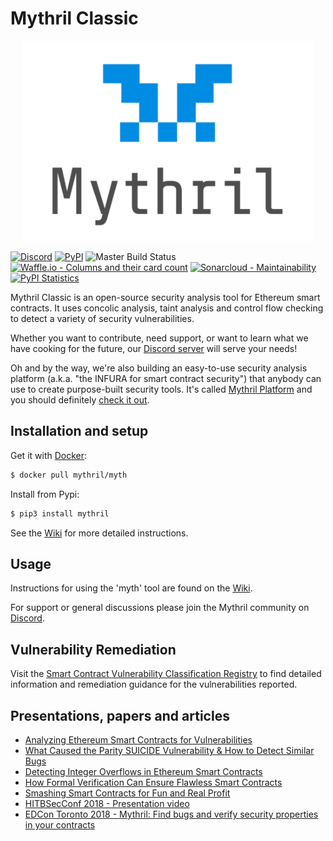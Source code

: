 # Mythril Classic

<p align="center">
	<img src="/static/mythril_new.png" height="320px"/>
</p>

[![Discord](https://img.shields.io/discord/481002907366588416.svg)](https://discord.gg/E3YrVtG)
[![PyPI](https://badge.fury.io/py/mythril.svg)](https://pypi.python.org/pypi/mythril)
![Master Build Status](https://img.shields.io/circleci/project/github/ConsenSys/mythril-classic/master.svg)
[![Waffle.io - Columns and their card count](https://badge.waffle.io/ConsenSys/mythril.svg?columns=In%20Progress)](https://waffle.io/ConsenSys/mythril-classic/)
[![Sonarcloud - Maintainability](https://sonarcloud.io/api/project_badges/measure?project=mythril&metric=sqale_rating)](https://sonarcloud.io/dashboard?id=mythril)
[![PyPI Statistics](https://pypistats.com/badge/mythril.svg)](https://pypistats.com/package/mythril)

Mythril Classic is an open-source security analysis tool for Ethereum smart contracts. It uses concolic analysis, taint analysis and control flow checking to detect a variety of security vulnerabilities. 

Whether you want to contribute, need support, or want to learn what we have cooking for the future, our [Discord server](https://discord.gg/E3YrVtG) will serve your needs!

Oh and by the way, we're also building an easy-to-use security analysis platform (a.k.a. "the INFURA for smart contract security") that anybody can use to create purpose-built security tools. It's called [Mythril Platform](https://mythril.ai) and you should definitely [check it out](https://media.consensys.net/mythril-platform-api-is-upping-the-smart-contract-security-game-eee1d2642488).



## Installation and setup

Get it with [Docker](https://www.docker.com):

```bash
$ docker pull mythril/myth
```

Install from Pypi:

```bash
$ pip3 install mythril
```

See the [Wiki](https://github.com/ConsenSys/mythril/wiki/Installation-and-Setup) for more detailed instructions. 

## Usage

Instructions for using the 'myth' tool are found on the [Wiki](https://github.com/ConsenSys/mythril-classic/wiki). 

For support or general discussions please join the Mythril community on [Discord](https://discord.gg/E3YrVtG).

## Vulnerability Remediation

Visit the [Smart Contract Vulnerability Classification Registry](https://smartcontractsecurity.github.io/SWC-registry/) to find detailed information and remediation guidance for the vulnerabilities reported.

## Presentations, papers and articles

- [Analyzing Ethereum Smart Contracts for Vulnerabilities](https://hackernoon.com/scanning-ethereum-smart-contracts-for-vulnerabilities-b5caefd995df)
- [What Caused the Parity SUICIDE Vulnerability & How to Detect Similar Bugs](https://hackernoon.com/what-caused-the-latest-100-million-ethereum-bug-and-a-detection-tool-for-similar-bugs-7b80f8ab7279)
- [Detecting Integer Overflows in Ethereum Smart Contracts](https://media.consensys.net/detecting-batchoverflow-and-similar-flaws-in-ethereum-smart-contracts-93cf5a5aaac8)
- [How Formal Verification Can Ensure Flawless Smart Contracts](https://media.consensys.net/how-formal-verification-can-ensure-flawless-smart-contracts-cbda8ad99bd1)
- [Smashing Smart Contracts for Fun and Real Profit](https://hackernoon.com/hitb2018ams-smashing-smart-contracts-for-fun-and-real-profit-720f5e3ac777)
- [HITBSecConf 2018 - Presentation video](https://www.youtube.com/watch?v=iqf6epACgds)
- [EDCon Toronto 2018 - Mythril: Find bugs and verify security properties in your contracts](https://www.youtube.com/watch?v=NJ9StJThxZY&feature=youtu.be&t=3h3m18s)

